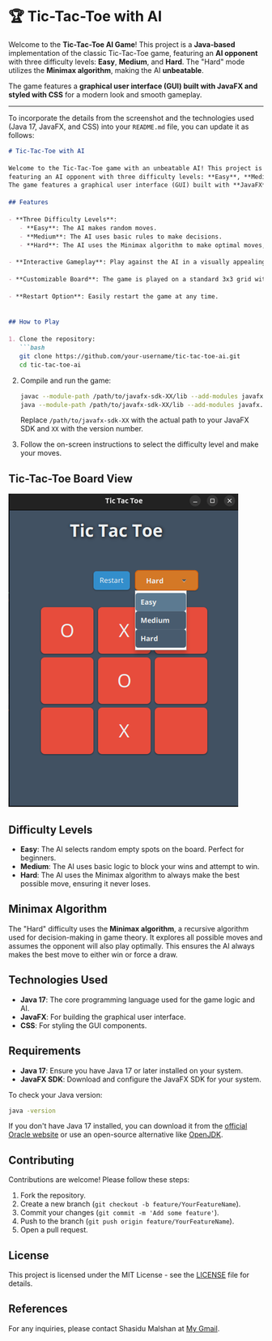 
# 🏆 Tic-Tac-Toe with AI

Welcome to the **Tic-Tac-Toe AI Game**! This project is a **Java-based** implementation of the classic Tic-Tac-Toe game, featuring an **AI opponent** with three difficulty levels: **Easy**, **Medium**, and **Hard**. The "Hard" mode utilizes the **Minimax algorithm**, making the AI **unbeatable**. 

The game features a **graphical user interface (GUI) built with JavaFX and styled with CSS** for a modern look and smooth gameplay.

---


To incorporate the details from the screenshot and the technologies used (Java 17, JavaFX, and CSS) into your `README.md` file, you can update it as follows:

```markdown
# Tic-Tac-Toe with AI

Welcome to the Tic-Tac-Toe game with an unbeatable AI! This project is a Java implementation of the classic Tic-Tac-Toe game,
featuring an AI opponent with three difficulty levels: **Easy**, **Medium**, and **Hard**. The "Hard" difficulty uses the **Minimax algorithm** to ensure the AI is unbeatable.
The game features a graphical user interface (GUI) built with **JavaFX** and styled with **CSS**.

## Features

- **Three Difficulty Levels**:
   - **Easy**: The AI makes random moves.
   - **Medium**: The AI uses basic rules to make decisions.
   - **Hard**: The AI uses the Minimax algorithm to make optimal moves, making it unbeatable.

- **Interactive Gameplay**: Play against the AI in a visually appealing GUI.

- **Customizable Board**: The game is played on a standard 3x3 grid with a modern design.

- **Restart Option**: Easily restart the game at any time.


## How to Play

1. Clone the repository:
   ```bash
   git clone https://github.com/your-username/tic-tac-toe-ai.git
   cd tic-tac-toe-ai
   ```

2. Compile and run the game:
   ```bash
   javac --module-path /path/to/javafx-sdk-XX/lib --add-modules javafx.controls,javafx.fxml TicTacToe.java
   java --module-path /path/to/javafx-sdk-XX/lib --add-modules javafx.controls,javafx.fxml TicTacToe
   ```

   Replace `/path/to/javafx-sdk-XX` with the actual path to your JavaFX SDK and `XX` with the version number.

3. Follow the on-screen instructions to select the difficulty level and make your moves.

## Tic-Tac-Toe Board View
[![Tic-Tac-Toe Board View](src/main/resources/assets/Screenshot%20from%202025-02-25%2012-23-46.png)](src/main/resources/assets/Screenshot%20from%202025-02-25%2012-23-46.png)

## Difficulty Levels

- **Easy**: The AI selects random empty spots on the board. Perfect for beginners.
- **Medium**: The AI uses basic logic to block your wins and attempt to win.
- **Hard**: The AI uses the Minimax algorithm to always make the best possible move, ensuring it never loses.

## Minimax Algorithm

The "Hard" difficulty uses the **Minimax algorithm**, a recursive algorithm used for decision-making in game theory. It explores all possible moves and assumes the opponent will also play optimally. This ensures the AI always makes the best move to either win or force a draw.

## Technologies Used

- **Java 17**: The core programming language used for the game logic and AI.
- **JavaFX**: For building the graphical user interface.
- **CSS**: For styling the GUI components.


## Requirements

- **Java 17**: Ensure you have Java 17 or later installed on your system.
- **JavaFX SDK**: Download and configure the JavaFX SDK for your system.

To check your Java version:
```bash
java -version
```

If you don't have Java 17 installed, you can download it from the [official Oracle website](https://www.oracle.com/java/technologies/javase/jdk17-archive-downloads.html) or use an open-source alternative like [OpenJDK](https://openjdk.org/).


## Contributing

Contributions are welcome! Please follow these steps:

1. Fork the repository.
2. Create a new branch (`git checkout -b feature/YourFeatureName`).
3. Commit your changes (`git commit -m 'Add some feature'`).
4. Push to the branch (`git push origin feature/YourFeatureName`).
5. Open a pull request.

## License

This project is licensed under the MIT License - see the [LICENSE](LICENSE) file for details.

## References



For any inquiries, please contact Shasidu Malshan at [My Gmail](mailto:shasidumalshan9579@gmail.com).
